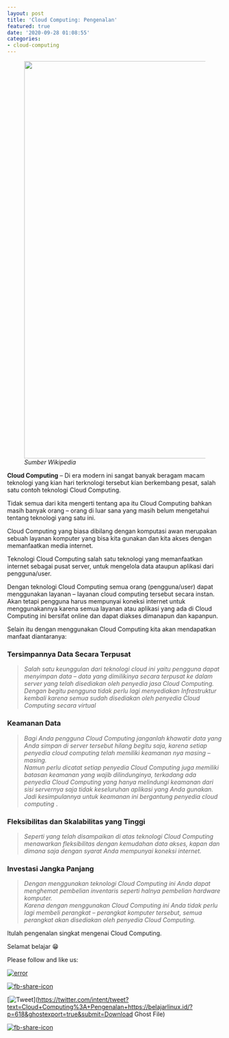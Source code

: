 ```yaml
---
layout: post
title: 'Cloud Computing: Pengenalan'
featured: true
date: '2020-09-28 01:08:55'
categories:
- cloud-computing
---
```


<figure class="aligncenter size-large"><img loading="lazy" width="1024" height="928" src="/content/images/wordpress/2020/09/cloud-wiki-1024x928.png" alt="" class="wp-image-619" srcset="/content/images/wordpress/2020/09/cloud-wiki-1024x928.png 1024w, /content/images/wordpress/2020/09/cloud-wiki-300x272.png 300w, /content/images/wordpress/2020/09/cloud-wiki-768x696.png 768w, /content/images/wordpress/2020/09/cloud-wiki.png 1200w" sizes="(max-width: 1024px) 100vw, 1024px"><figcaption><em>Sumber Wikipedia</em></figcaption></figure>

**Cloud Computing** – Di era modern ini sangat banyak beragam macam teknologi yang kian hari terknologi tersebut kian berkembang pesat, salah satu contoh teknologi Cloud Computing.

Tidak semua dari kita mengerti tentang apa itu Cloud Computing bahkan masih banyak orang – orang di luar sana yang masih belum mengetahui tentang teknologi yang satu ini.

Cloud Computing yang biasa dibilang dengan komputasi awan merupakan sebuah layanan komputer yang bisa kita gunakan dan kita akses dengan memanfaatkan media internet.

Teknologi Cloud Computing salah satu teknologi yang memanfaatkan internet sebagai pusat server, untuk mengelola data ataupun aplikasi dari pengguna/user.

Dengan teknologi Cloud Computing semua orang (pengguna/user) dapat menggunakan layanan – layanan cloud computing tersebut secara instan. Akan tetapi pengguna harus mempunyai koneksi internet untuk menggunakannya karena semua layanan atau aplikasi yang ada di Cloud Computing ini bersifat online dan dapat diakses dimanapun dan kapanpun.

Selain itu dengan menggunakan Cloud Computing kita akan mendapatkan manfaat diantaranya:

### Tersimpannya Data Secara Terpusat

> _Salah satu keunggulan dari teknologi cloud ini yaitu pengguna dapat menyimpan data – data yang dimilikinya secara terpusat ke dalam server yang telah disediakan oleh penyedia jasa Cloud Computing. Dengan begitu pengguna tidak perlu lagi menyediakan Infrastruktur kembali karena semua sudah disediakan oleh penyedia Cloud Computing secara virtual_

### Keamanan Data

> _Bagi Anda pengguna Cloud Computing janganlah khawatir data yang Anda simpan di server tersebut hilang begitu saja, karena setiap penyedia cloud computing telah memiliki keamanan nya masing – masing.  
> Namun perlu dicatat setiap penyedia Cloud Computing juga memiliki batasan keamanan yang wajib dilindunginya, terkadang ada penyedia Cloud Computing yang hanya melindungi keamanan dari sisi servernya saja tidak keseluruhan aplikasi yang Anda gunakan. Jadi kesimpulannya untuk keamanan ini bergantung penyedia cloud computing_ .

### Fleksibilitas dan Skalabilitas yang Tinggi

> _Seperti yang telah disampaikan di atas teknologi Cloud Computing menawarkan fleksibilitas dengan kemudahan data akses, kapan dan dimana saja dengan syarat Anda mempunyai koneksi internet._

### Investasi Jangka Panjang

> _Dengan menggunakan teknologi Cloud Computing ini Anda dapat menghemat pembelian inventaris seperti halnya pembelian hardware komputer.  
> Karena dengan menggunakan Cloud Computing ini Anda tidak perlu lagi membeli perangkat – perangkat komputer tersebut, semua perangkat akan disediakan oleh penyedia Cloud Computing._

Itulah pengenalan singkat mengenai Cloud Computing.

Selamat belajar 😁

Please follow and like us:

[![error](/wp-content/plugins/ultimate-social-media-icons/images/follow_subscribe.png)](https://api.follow.it/widgets/icon/VHc3d1lpVGdwRnE5QnV0eERCNUx5RCtvTTVoUkNYS3NNRmd5eVhlQW9tNXRHS3VTbGh6Y0NybkRJRS8zSGpjRDVZb1ZGMlNTSEpJYUpuZzZqNzdnd3VSN3dwM2VlQTF6ejJEaGV5UGRUbnlEcHFNd3luYTV4ZTZtUGowVWI2Q2x8M2kzdnBEeUIrUk5xOFI5TXZ3cHF3bFNQRkRJSGhUNGdrRFd0TlNtdE1OWT0=/OA==/)

[![fb-share-icon](/wp-content/plugins/ultimate-social-media-icons/images/visit_icons/fbshare_bck.png "Facebook Share")](https://www.facebook.com/sharer/sharer.php?u=https%3A%2F%2Fbelajarlinux.id%2F%3Fp%3D618%26ghostexport%3Dtrue%26submit%3DDownload+Ghost+File)

[![Tweet](/wp-content/plugins/ultimate-social-media-icons/images/visit_icons/en_US_Tweet.svg "Tweet")](https://twitter.com/intent/tweet?text=Cloud+Computing%3A+Pengenalan+https://belajarlinux.id/?p=618&ghostexport=true&submit=Download Ghost File)

[![fb-share-icon](/wp-content/plugins/ultimate-social-media-icons/images/share_icons/Pinterest_Save/en_US_save.svg "Pin Share")](#)

<!--kg-card-end: html-->